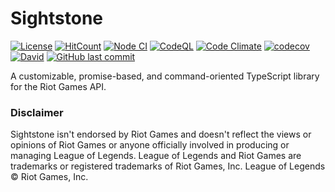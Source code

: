 # Sightstone
[![License](https://img.shields.io/badge/License-Apache%202.0-blue.svg)](https://opensource.org/licenses/Apache-2.0) [![HitCount](http://hits.dwyl.com/bcho04/sightstone.svg)](http://hits.dwyl.com/bcho04/sightstone) [![Node CI](https://github.com/bcho04/sightstone/workflows/Node%20CI/badge.svg)](https://github.com/bcho04/sightstone/workflows/Node%20CI/badge.svg) [![CodeQL](https://github.com/bcho04/sightstone/workflows/CodeQL/badge.svg)](https://github.com/bcho04/sightstone/workflows/CodeQL/badge.svg) [![Code Climate](https://codeclimate.com/github/bcho04/sightstone/badges/gpa.svg)](https://codeclimate.com/github/bcho04/sightstone) [![codecov](https://codecov.io/gh/bcho04/sightstone/branch/master/graph/badge.svg?token=7BJHF5KVX9)](https://codecov.io/gh/bcho04/sightstone) [![David](https://david-dm.org/bcho04/sightstone.svg)](https://david-dm.org/bcho04/sightstone) [![GitHub last commit](https://img.shields.io/github/last-commit/bcho04/sightstone.svg?style=flat)](https://img.shields.io/github/last-commit/bcho04/sightstone.svg?style=flat) 

A customizable, promise-based, and command-oriented TypeScript library for the Riot Games API.

### Disclaimer
Sightstone isn't endorsed by Riot Games and doesn't reflect the views or opinions of Riot Games or anyone officially involved in producing or managing League of Legends. League of Legends and Riot Games are trademarks or registered trademarks of Riot Games, Inc. League of Legends © Riot Games, Inc.